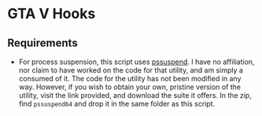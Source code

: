 # GTA V Hooks

## Requirements
- For process suspension, this script uses [pssuspend](https://technet.microsoft.com/en-us/sysinternals/pssuspend.aspx). I have no affiliation, nor claim to have worked on the code for that utility, and am simply a consumed of it.  The code for the utility has not been modified in any way.  However, if you wish to obtain your own, pristine version of the utility, visit the link provided, and download the suite it offers. In the zip, find `pssuspend64` and drop it in the same folder as this script.